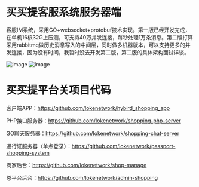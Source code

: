 # 买买提客服系统服务器端

客服IM系统，采用GO+websocket+protobuf技术实现。第一版已经开发完成，在单机16核32G上压测，可支持40万并发连接，每秒处理1万条消息。第二版打算采用rabbitmq做历史消息写入的中间层，同时做多机器版本，可以支持更多的并发连接，因为没有时间，我暂时没去开发第二版，第二版的具体架构面试详谈。

 ![image](https://github.com/lokenetwork/hybird_shopping_app/blob/master/demo-picture/consult-1.png)
 ![image](https://github.com/lokenetwork/hybird_shopping_app/blob/master/demo-picture/consult-2.png)




# 买买提平台关项目代码

客户端APP：https://github.com/lokenetwork/hybird_shopping_app

PHP接口服务器：https://github.com/lokenetwork/shopping-php-server

GO聊天服务器：https://github.com/lokenetwork/shopping-chat-server

通行证服务器（单点登录）：https://github.com/lokenetwork/passport-shopping-system

商家后台：https://github.com/lokenetwork/shop-manage

总平台后台：https://github.com/lokenetwork/admin-shopping


